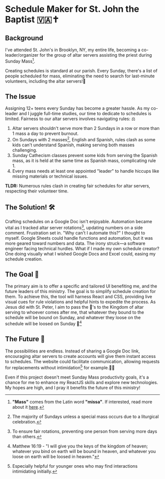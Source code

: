 # Schedule Maker for St. John the Baptist 🇻🇦✝️

## Background
I've attended St. John's in Brooklyn, NY, my entire life, becoming a co-leader/organizer for the group of altar servers assisting the priest during Sunday Mass[^1].

Creating schedules is standard at our parish. Every Sunday, there's a list of people scheduled for mass, eliminating the need to search for last-minute volunteers, including the altar servers!📆

## The Issue
Assigning 12+ teens every Sunday has become a greater hassle. As my co-leader and I juggle full-time studies, our time to dedicate to schedules is limited. Fairness to our altar servers involves navigating rules: ⚖️
1. Altar servers shouldn't serve more than 2 Sundays in a row or more than 1 mass a day to prevent burnout.
2. On Sundays with 2 masses[^2], English and Spanish, rules clash as some kids can't understand Spanish, making serving both masses challenging.
3. Sunday Cathecism classes prevent some kids from serving the Spanish mass, as it is held at the same time as Spanish mass, complicating rule 1.
4. Every mass needs at least one appointed "leader" to handle hiccups like missing materials or technical issues.

**TLDR:** Numerous rules clash in creating fair schedules for altar servers, respecting their volunteer time.

## The Solution! 🛠️
Crafting schedules on a Google Doc isn't enjoyable. Automation became vital as I tracked altar server rotations[^3], updating numbers on a side comment. Frustration set in. "Why can't I automate this?" I thought to myself. Google Sheets could handle functions and automation, but it was more geared toward numbers and data. The irony struck—a software engineer facing technical hurdles. What if I made my own schedule creator? One doing visually what I wished Google Docs and Excel could, easing my schedule creation.

## The Goal 🎯
The primary aim is to offer a specific and tailored UI benefiting me, and the future leaders of this ministry. The goal is to simplify schedule creation for them. To achieve this, the tool will harness React and CSS, providing live visual cues for rule violations and helpful hints to expedite the process. As Jesus did with St. Peter, I aim to pass the 🔑's to the Kingdom of altar serving to whoever comes after me, that whatever they bound to the schedule will be bound on Sunday, and whatever they loose on the schedule will be loosed on Sunday 🤣[^4]

## The Future 🔮
The possibilities are endless. Instead of sharing a Google Doc link, encouraging altar servers to create accounts will give them instant access to schedules. The website could facilitate communication, allowing requests for replacements without intimidation[^5] for example.🤝🔄

Even if this project doesn't meet Sunday Mass productivity goals, it's a chance for me to enhance my ReactJS skills and explore new technologies. My hopes are high, and I pray it benefits the future of this ministry!

[^1]: **"Mass"** comes from the Latin word **"missa"**. If interested, read more about it [here](https://www.catholic.com/qa/why-do-we-call-it-the-mass).
[^2]: The majority of Sundays unless a special mass occurs due to a liturgical celebration.
[^3]: To ensure fair rotations, preventing one person from serving more days than others.
[^4]: Matthew 16:19 - "I will give you the keys of the kingdom of heaven; whatever you bind on earth will be bound in heaven, and whatever you loose on earth will be loosed in heaven.”
[^5]: Especially helpful for younger ones who may find interactions intimidating initially.
